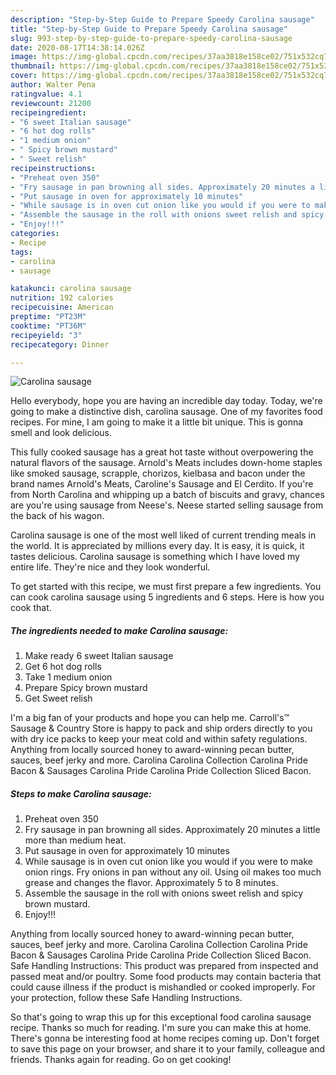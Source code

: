 ```yaml
---
description: "Step-by-Step Guide to Prepare Speedy Carolina sausage"
title: "Step-by-Step Guide to Prepare Speedy Carolina sausage"
slug: 993-step-by-step-guide-to-prepare-speedy-carolina-sausage
date: 2020-08-17T14:38:14.026Z
image: https://img-global.cpcdn.com/recipes/37aa3818e158ce02/751x532cq70/carolina-sausage-recipe-main-photo.jpg
thumbnail: https://img-global.cpcdn.com/recipes/37aa3818e158ce02/751x532cq70/carolina-sausage-recipe-main-photo.jpg
cover: https://img-global.cpcdn.com/recipes/37aa3818e158ce02/751x532cq70/carolina-sausage-recipe-main-photo.jpg
author: Walter Pena
ratingvalue: 4.1
reviewcount: 21200
recipeingredient:
- "6 sweet Italian sausage"
- "6 hot dog rolls"
- "1 medium onion"
- " Spicy brown mustard"
- " Sweet relish"
recipeinstructions:
- "Preheat oven 350"
- "Fry sausage in pan browning all sides. Approximately 20 minutes a little more than medium heat."
- "Put sausage in oven for approximately 10 minutes"
- "While sausage is in oven cut onion like you would if you were to make onion rings. Fry onions in pan without any oil. Using oil makes too much grease and changes the flavor. Approximately 5 to 8 minutes."
- "Assemble the sausage in the roll with onions sweet relish and spicy brown mustard."
- "Enjoy!!!"
categories:
- Recipe
tags:
- carolina
- sausage

katakunci: carolina sausage 
nutrition: 192 calories
recipecuisine: American
preptime: "PT23M"
cooktime: "PT36M"
recipeyield: "3"
recipecategory: Dinner

---
```



![Carolina sausage](https://img-global.cpcdn.com/recipes/37aa3818e158ce02/751x532cq70/carolina-sausage-recipe-main-photo.jpg)

Hello everybody, hope you are having an incredible day today. Today, we're going to make a distinctive dish, carolina sausage. One of my favorites food recipes. For mine, I am going to make it a little bit unique. This is gonna smell and look delicious.

This fully cooked sausage has a great hot taste without overpowering the natural flavors of the sausage. Arnold&#39;s Meats includes down-home staples like smoked sausage, scrapple, chorizos, kielbasa and bacon under the brand names Arnold&#39;s Meats, Caroline&#39;s Sausage and El Cerdito. If you&#39;re from North Carolina and whipping up a batch of biscuits and gravy, chances are you&#39;re using sausage from Neese&#39;s. Neese started selling sausage from the back of his wagon.

Carolina sausage is one of the most well liked of current trending meals in the world. It is appreciated by millions every day. It is easy, it is quick, it tastes delicious. Carolina sausage is something which I have loved my entire life. They're nice and they look wonderful.


To get started with this recipe, we must first prepare a few ingredients. You can cook carolina sausage using 5 ingredients and 6 steps. Here is how you cook that.

<!--inarticleads1-->

##### The ingredients needed to make Carolina sausage:

1. Make ready 6 sweet Italian sausage
1. Get 6 hot dog rolls
1. Take 1 medium onion
1. Prepare  Spicy brown mustard
1. Get  Sweet relish


I&#39;m a big fan of your products and hope you can help me. Carroll&#39;s™ Sausage &amp; Country Store is happy to pack and ship orders directly to you with dry ice packs to keep your meat cold and within safety regulations. Anything from locally sourced honey to award-winning pecan butter, sauces, beef jerky and more. Carolina Carolina Collection Carolina Pride Bacon &amp; Sausages Carolina Pride Carolina Pride Collection Sliced Bacon. 

<!--inarticleads2-->

##### Steps to make Carolina sausage:

1. Preheat oven 350
1. Fry sausage in pan browning all sides. Approximately 20 minutes a little more than medium heat.
1. Put sausage in oven for approximately 10 minutes
1. While sausage is in oven cut onion like you would if you were to make onion rings. Fry onions in pan without any oil. Using oil makes too much grease and changes the flavor. Approximately 5 to 8 minutes.
1. Assemble the sausage in the roll with onions sweet relish and spicy brown mustard.
1. Enjoy!!!


Anything from locally sourced honey to award-winning pecan butter, sauces, beef jerky and more. Carolina Carolina Collection Carolina Pride Bacon &amp; Sausages Carolina Pride Carolina Pride Collection Sliced Bacon. Safe Handling Instructions: This product was prepared from inspected and passed meat and/or poultry. Some food products may contain bacteria that could cause illness if the product is mishandled or cooked improperly. For your protection, follow these Safe Handling Instructions. 

So that's going to wrap this up for this exceptional food carolina sausage recipe. Thanks so much for reading. I'm sure you can make this at home. There's gonna be interesting food at home recipes coming up. Don't forget to save this page on your browser, and share it to your family, colleague and friends. Thanks again for reading. Go on get cooking!
